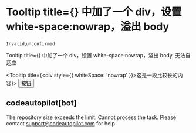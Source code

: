 # Tooltip title={} 中加了一个 div，设置 white-space:nowrap，溢出 body

`Invalid`,`unconfirmed`

<!--
 ⚠️ ⚠️ ⚠️  IMPORTANT: Please use the following link to create a new issue: ⚠️ ⚠️ ⚠️

  http://new-issue.ant.design

If your issue was not created using the app above, it will be closed immediately.
-->

<!--
 ⚠️ ⚠️ ⚠️  注意：请使用下面的链接来新建 issue： ⚠️ ⚠️ ⚠️

  http://new-issue.ant.design

不是用上面的链接创建的 issue 会被立即关闭。
-->

Tooltip title={} 中加了一个 div，设置 white-space:nowrap，溢出 body. 无法自适应

<Tooltip title={<div style={{ whiteSpace: 'nowrap' }}>这是一段比较长的内容</div>}>
<Button>按钮</Button>
</Tooltip>

## codeautopilot[bot]

The repository size exceeds the limit. Cannot process the task. Please contact support@codeautopilot.com for help
